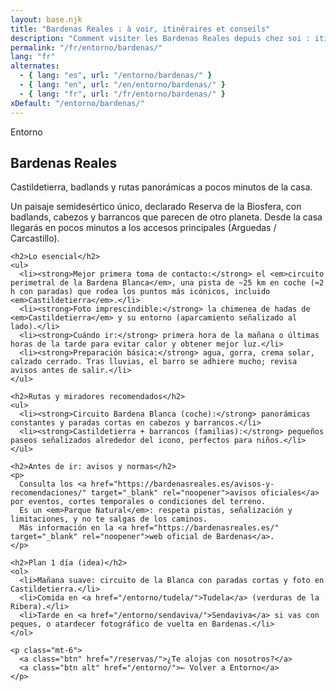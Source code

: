 ```yaml
---
layout: base.njk
title: "Bardenas Reales : à voir, itinéraires et conseils"
description: "Comment visiter les Bardenas Reales depuis chez soi : itinéraires incontournables (Castildetierra, circuit de la Blanca), meilleurs horaires, sécurité et avis officiels."
permalink: "/fr/entorno/bardenas/"
lang: "fr"
alternates:
  - { lang: "es", url: "/entorno/bardenas/" }
  - { lang: "en", url: "/en/entorno/bardenas/" }
  - { lang: "fr", url: "/fr/entorno/bardenas/" }
xDefault: "/entorno/bardenas/"
---
```

<!-- HERO con imagen de fondo -->
<section class="page-hero full-bleed tierra sm"
         style="background-image:url('/images/bardenas-anochecer.jpg')"
         aria-label="Bardenas Reales: Castildetierra y badlands">
  <div class="overlay" aria-hidden="true"></div>
  <div class="inner container">
    <p class="kicker">Entorno</p>
    <h1>Bardenas Reales</h1>
    <p class="page-lead">Castildetierra, badlands y rutas panorámicas a pocos minutos de la casa.</p>
  </div>
</section>

<section class="container prose">
  <div class="card">
    <p>
      Un paisaje semidesértico único, declarado Reserva de la Biosfera, con badlands, cabezos y barrancos que parecen de otro planeta.
      Desde la casa llegarás en pocos minutos a los accesos principales (Arguedas / Carcastillo).
    </p>

    <h2>Lo esencial</h2>
    <ul>
      <li><strong>Mejor primera toma de contacto:</strong> el <em>circuito perimetral de la Bardena Blanca</em>, una pista de ~25 km en coche (≈2 h con paradas) que rodea los puntos más icónicos, incluido <em>Castildetierra</em>.</li>
      <li><strong>Foto imprescindible:</strong> la chimenea de hadas de <em>Castildetierra</em> y su entorno (aparcamiento señalizado al lado).</li>
      <li><strong>Cuándo ir:</strong> primera hora de la mañana o últimas horas de la tarde para evitar calor y obtener mejor luz.</li>
      <li><strong>Preparación básica:</strong> agua, gorra, crema solar, calzado cerrado. Tras lluvias, el barro se adhiere mucho; revisa avisos antes de salir.</li>
    </ul>

    <h2>Rutas y miradores recomendados</h2>
    <ul>
      <li><strong>Circuito Bardena Blanca (coche):</strong> panorámicas constantes y paradas cortas en cabezos y barrancos.</li>
      <li><strong>Castildetierra + barrancos (familias):</strong> pequeños paseos señalizados alrededor del icono, perfectos para niños.</li>
    </ul>

    <h2>Antes de ir: avisos y normas</h2>
    <p>
      Consulta los <a href="https://bardenasreales.es/avisos-y-recomendaciones/" target="_blank" rel="noopener">avisos oficiales</a> por eventos, cortes temporales o condiciones del terreno.
      Es un <em>Parque Natural</em>: respeta pistas, señalización y limitaciones, y no te salgas de los caminos.
      Más información en la <a href="https://bardenasreales.es/" target="_blank" rel="noopener">web oficial de Bardenas</a>.
    </p>

    <h2>Plan 1 día (idea)</h2>
    <ol>
      <li>Mañana suave: circuito de la Blanca con paradas cortas y foto en Castildetierra.</li>
      <li>Comida en <a href="/entorno/tudela/">Tudela</a> (verduras de la Ribera).</li>
      <li>Tarde en <a href="/entorno/sendaviva/">Sendaviva</a> si vas con peques, o atardecer fotográfico de vuelta en Bardenas.</li>
    </ol>

    <p class="mt-6">
      <a class="btn" href="/reservas/">¿Te alojas con nosotros?</a>
      <a class="btn alt" href="/entorno/">← Volver a Entorno</a>
    </p>
  </div>
</section>
